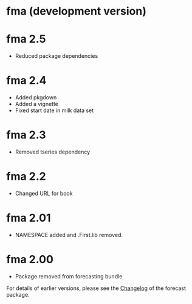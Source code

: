 # fma (development version)

# fma 2.5
  * Reduced package dependencies

# fma 2.4
  * Added pkgdown
  * Added a vignette
  * Fixed start date in milk data set

# fma 2.3
  * Removed tseries dependency

# fma 2.2
  * Changed URL for book

# fma 2.01
  * NAMESPACE added and .First.lib removed.

# fma 2.00
  * Package removed from forecasting bundle

For details of earlier versions, please see the [Changelog](https://pkg.robjhyndman.com/forecast/news/) of the forecast package.
